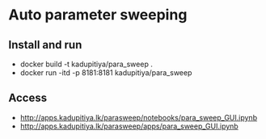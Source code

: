 # Auto parameter sweeping
  
## Install and run

* docker build -t kadupitiya/para_sweep .
* docker run -itd -p 8181:8181 kadupitiya/para_sweep

## Access

* http://apps.kadupitiya.lk/parasweep/notebooks/para_sweep_GUI.ipynb
* http://apps.kadupitiya.lk/parasweep/apps/para_sweep_GUI.ipynb

